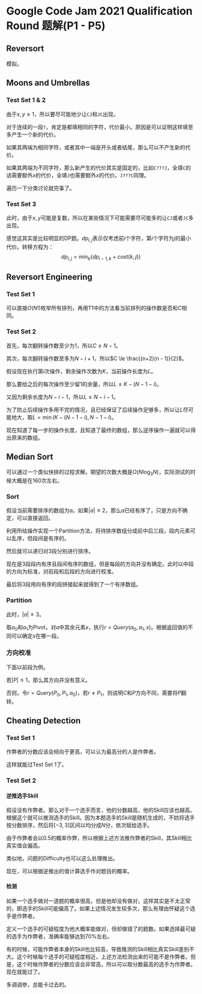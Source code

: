 # Google Code Jam 2021 Qualification Round 题解(P1 - P5)

## Reversort

模拟。

## Moons and Umbrellas

### Test Set 1 & 2

由于$x, y \ge 1$，所以要尽可能地少让`CJ`和`JC`出现。

对于连续的一段`?`，肯定是都填相同的字符，代价最小。原因是可以证明这样填至多产生一个新的代价。

如果其两端为相同字符，或者其中一端是开头或者结尾，那么可以不产生新的代价。

如果其两端为不同字符，那么新产生的代价其实是固定的，比如`C???J`，全填`C`的话需要额外$x$的代价，全填`J`也需要额外$x$的代价。`J???C`同理。

遍历一下分类讨论就完事了。

### Test Set 3

此时，由于$x, y$可能是复数，所以在某些情况下可能需要尽可能多的让`CJ`或者`JC`多出现。

感觉这其实是比较明显的DP题。$dp_{i, j}$表示仅考虑前$i$个字符，第$i$个字符为$j$的最小代价。转移方程为：
$$
dp_{i, j} = \min_k \{dp_{i -1, k} + cost(k, j)\}
$$

## Reversort Engineering

### Test Set 1

可以直接$O(N!)$枚举所有排列，再用T1中的方法看当前排列的操作数是否和$C$相同。

### Test Set 2

首先，每次翻转操作数至少为1，所以$C \ge N - 1$。

其次，每次翻转操作数至多为$N - i + 1$，所以$C \le \frac{(n+2)(n - 1)}{2}$。

假设现在执行第$i$次操作，剩余操作次数为$K$，当前操作长度为$L$。

那么要给之后的每次操作至少留$1$的余量，所以$L \le K - (N - 1 - i)$。

又因为剩余长度为$N - i - 1$，所以$L \le N - i - 1$。

为了防止后续操作多用不完的情况，且已经保证了后续操作足够多，所以让$L$尽可能地大，取$L = \min(K - (N - 1 - i), N - 1 - i)$。

现在知道了每一步的操作长度，且知道了最终的数组，那么逆序操作一遍就可以得出原来的数组。

## Median Sort

可以通过一个类似快排的过程求解。期望的次数大概是$O(N\log_3N)$，实际测试的时候大概是在160次左右。

### Sort

假设当前需要排序的数组为$a$。如果$|a| \le 2$，那么$a$已经有序了，只是方向不确定，可以直接返回。

利用所给操作实现一个Partition方法，将待排序数组分成前中后三段，段内元素可以乱序，但段间是有序的。

然后就可以递归对3段分别进行排序。

现在是3段段内有序且段间有序的数组，但是每段的方向并没有确定。此时以中段的方向为标准，对前段和后段的方向进行校准。

最后将3段用向有序的段拼接起来就得到了一个有序数组。

### Partition

此时，$|a| \ge 3$。

取$a_0$和$a_1$为Pivot，对$a$中其余元素$x$，执行$r = Query(a_0, a_1, x)$。根据返回值的不同可以确定$x$在哪一段。

### 方向校准

下面以前段为例。

若$|P| \le 1$，那么其方向并没有意义。

否则，令$r = Query(P_0, P_1, a_0)$，若$r \ne P_1$，则说明$C$和$P$方向不同，需要将$P$翻转。

## Cheating Detection

### Test Set 1

作弊者的分数应该会倾向于更高，可以认为最高分的人是作弊者。

这样就能过Test Set 1了。

### Test Set 2

#### 逆推选手Skill

假设没有作弊者。那么对于一个选手而言，他的分数越高，他的Skill应该也越高。根据这个就可以推测选手的Skill。因为本题选手的Skill是随机生成的，不妨将选手按分数排序，然后将$[-3, 3]$区间以均分成$N$分，依次赋给选手。

由于作弊者会以0.5的概率作弊，所以根据上述方法推作弊者的Skill，其Skill相比真实值会偏高。

类似地，问题的Difficulty也可以这么处理推出。

现在，可以根据逆推出的值计算选手作对题目的概率。

#### 检测

如果一个选手做对一道题的概率很高，但是他却没有做对，这样其实是不太正常的，即选手的Skill可能偏高了。如果上述情况发生较多次，那么有理由怀疑这个选手是作弊者。

定义一个选手的可疑程度为他大概率能做对，但却做错了的题数。如果选择最可疑的选手为作弊者，准确率能够达到70%左右。

有的时候，可能作弊者本身的Skill也比较高，导致推测的Skill相比真实Skill差别不大。这个时候每个选手的可疑程度相近，上述方法检测出来的可能不是作弊者。但是，这个时候作弊者的分数应该会非常高，所以可以取分数最高的选手为作弊者。现在就能过了。

多调调参，总能卡过去的。